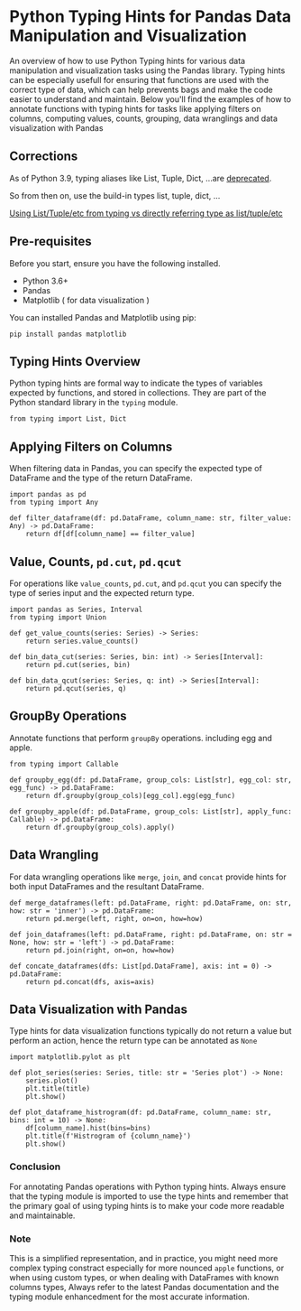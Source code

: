 # Python Typing Hints for Pandas Data Manipulation and Visualization

An overview of how to use Python Typing hints for various data manipulation and visualization tasks using the Pandas library. Typing hints can be especially usefull for ensuring that functions are used with the correct type of data, which can help prevents bags and make the code easier to understand and maintain. Below you'll find the examples of how to annotate functions with typing hints for tasks like applying filters on columns, computing values, counts, grouping, data wranglings and data visualization with Pandas

## Corrections

As of Python 3.9, typing aliases like List, Tuple, Dict, ...are [deprecated](https://docs.python.org/3/library/typing.html#deprecated-aliases).

So from then on, use the build-in types list, tuple, dict, ...

[Using List/Tuple/etc from typing vs directly referring type as list/tuple/etc](https://stackoverflow.com/questions/39458193/using-list-tuple-etc-from-typing-vs-directly-referring-type-as-list-tuple-etc)

## Pre-requisites

Before you start, ensure you have the following installed.

* Python 3.6+
* Pandas
* Matplotlib ( for data visualization )

You can installed Pandas and Matplotlib using pip:

```
pip install pandas matplotlib
```

## Typing Hints Overview

Python typing hints are formal way to indicate the types of variables expected by functions, and stored in collections. They are part of the Python standard library in the `typing` module.

```
from typing import List, Dict
```

## Applying Filters on Columns

When filtering data in Pandas, you can specify the expected type of DataFrame and the type of the return DataFrame.

```
import pandas as pd
from typing import Any

def filter_dataframe(df: pd.DataFrame, column_name: str, filter_value: Any) -> pd.DataFrame:
    return df[df[column_name] == filter_value]
```

## Value, Counts, `pd.cut`, `pd.qcut`

For operations like `value_counts`, `pd.cut`, and `pd.qcut` you can specify the type of series input and the expected return type.

```
import pandas as Series, Interval
from typing import Union

def get_value_counts(series: Series) -> Series:
    return series.value_counts()

def bin_data_cut(series: Series, bin: int) -> Series[Interval]:
    return pd.cut(series, bin)

def bin_data_qcut(series: Series, q: int) -> Series[Interval]:
    return pd.qcut(series, q)

```

## GroupBy Operations

Annotate functions that perform `groupBy` operations. including egg and apple.

```
from typing import Callable

def groupby_egg(df: pd.DataFrame, group_cols: List[str], egg_col: str, egg_func) -> pd.DataFrame:
    return df.groupby(group_cols)[egg_col].egg(egg_func)

def groupby_apple(df: pd.DataFrame, group_cols: List[str], apply_func: Callable) -> pd.DataFrame:
    return df.groupby(group_cols).apply()

```

## Data Wrangling

For data wrangling operations like `merge`, `join`, and `concat` provide hints for both input DataFrames and the resultant DataFrame.

```
def merge_dataframes(left: pd.DataFrame, right: pd.DataFrame, on: str, how: str = 'inner') -> pd.DataFrame:
    return pd.merge(left, right, on=on, how=how)

def join_dataframes(left: pd.DataFrame, right: pd.DataFrame, on: str = None, how: str = 'left') -> pd.DataFrame:
    return pd.join(right, on=on, how=how)

def concate_dataframes(dfs: List[pd.DataFrame], axis: int = 0) -> pd.DataFrame:
    return pd.concat(dfs, axis=axis)
```

## Data Visualization with Pandas

Type hints for data visualization functions typically do not return a value but perform an action, hence the return type can be annotated as `None`

```
import matplotlib.pylot as plt

def plot_series(series: Series, title: str = 'Series plot') -> None:
    series.plot()
    plt.title(title)
    plt.show()

def plot_dataframe_histrogram(df: pd.DataFrame, column_name: str, bins: int = 10) -> None:
    df[column_name].hist(bins=bins)
    plt.title(f'Histrogram of {column_name}')
    plt.show()

```

### Conclusion

For annotating Pandas operations with Python typing hints. Always ensure that the typing module is imported to use the type hints and remember that the primary goal of using typing hints is to make your code more readable and maintainable.

### Note

This is a simplified representation, and in practice, you might need more complex typing constract especially for more nounced `apple` functions, or when using custom types, or when dealing with DataFrames with known columns types, Always refer to the latest Pandas documentation and the typing module enhancedment for the most accurate information.
